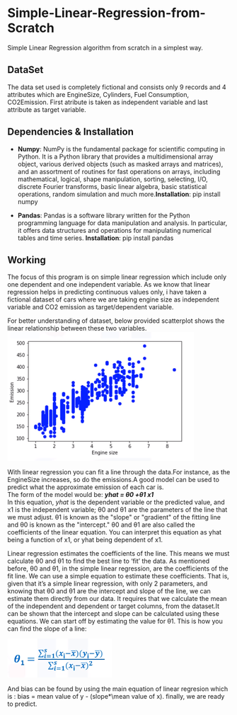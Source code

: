 # Simple-Linear-Regression-from-Scratch
Simple Linear Regression algorithm from scratch in a simplest way.

## DataSet ##
The data set used is completely fictional and consists only 9 records and 4 attributes which are EngineSize, Cylinders, Fuel Consumption, CO2Emission.  First atribute is taken as independent variable and last attribute as target variable. 

## Dependencies & Installation ##
* **Numpy**: NumPy is the fundamental package for scientific computing in Python. It is a Python library that provides a multidimensional array object, various derived objects (such as masked arrays and matrices), and an assortment of routines for fast operations on arrays, including mathematical, logical, shape manipulation, sorting, selecting, I/O, discrete Fourier transforms, basic linear algebra, basic statistical operations, random simulation and much more.**Installation**: pip install numpy

* **Pandas**: Pandas is a software library written for the Python programming language for data manipulation and analysis. In particular, it offers data structures and operations for manipulating numerical tables and time series.
**Installation**: pip install pandas

## Working ##
The focus of this program is on simple linear regression which include only one dependent and one independent variable.
As we know that linear regression helps in predicting continuous values only, i have taken a fictional dataset of cars where we are taking engine size as independent variable and CO2 emission as target/dependent variable.

For better understanding of dataset, below provided scatterplot shows the linear relationship between these two variables.
![Image of bar graph](https://github.com/prashantsihag03/Simple-Linear-Regression-from-Scratch/blob/master/extra/graph.png)

With linear regression you can fit a line through the data.For instance, as the EngineSize increases, so do the emissions.A good model can be used to predict what the approximate emission of each car is.<br>
The form of the model would be: ***yhat = θ0 +θ1 x1*** <br>
In this equation, *yhat* is the dependent variable or the predicted value, and x1 is the independent variable; θ0 and θ1 are the parameters of the line that we must adjust. θ1 is known as the "slope" or "gradient" of the fitting line and θ0 is known as the "intercept." θ0 and θ1 are also called the coefficients of the linear equation. You can interpret this equation as yhat being a function of x1, or yhat being dependent of x1.

Linear regression estimates the coefficients of the line. This means we must calculate θ0 and θ1 to find the best line to ‘fit’ the data.
As mentioned before, θ0 and θ1, in the simple linear regression, are the coefficients of the fit line. We can use a simple equation to estimate these coefficients. That is, given that it’s a simple linear regression, with only 2 parameters, and knowing that θ0 and θ1 are the intercept and slope of the line, we can estimate them directly from our data. It requires that we calculate the mean of the independent and dependent or target columns, from the dataset.It can be shown that the intercept and slope can be calculated using these equations. We can start off by estimating the value for θ1.
This is how you can find the slope of a line: 

![Image of bar graph](https://github.com/prashantsihag03/Simple-Linear-Regression-from-Scratch/blob/master/extra/Equation.png)

And bias can be found by using the main equation of linear regresion which is : bias = mean value of y - (slope*\mean value of x).
finally, we are ready to predict.
